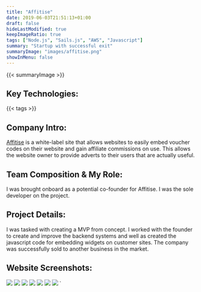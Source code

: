 ```yaml
---
title: "Affitise"
date: 2019-06-03T21:51:13+01:00
draft: false
hideLastModified: true
keepImageRatio: true
tags: ["Node.js", "Sails.js", "AWS", "Javascript"]
summary: "Startup with successful exit"
summaryImage: "images/affitise.png" 
showInMenu: false
---
```


{{< summaryImage >}}

## Key Technologies:
{{< tags >}}

## Company Intro:

[Affitise](https://affitise.com) is a white-label site that allows websites to easily embed voucher codes on their website and gain affiliate commissions on use. This allows the website owner to provide adverts to their users that are actually useful.

## Team Composition & My Role:

I was brought onboard as a potential co-founder for Affitise. I was the sole developer on the project.

## Project Details:

I was tasked with creating a MVP from concept. I worked with the founder to create and improve the backend systems and well as created the javascript code for embedding widgets on customer sites. The company was successfully sold to another business in the market.


## Website Screenshots:

![](images/home.png)
![](images/account.png)
![](images/profile.png)
![](images/discounts.png)
![](images/feeds.png)
![](images/new-feed.png)
![](images/api.png)
`